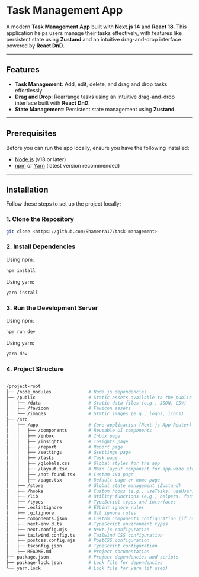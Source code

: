 # Task Management App

A modern **Task Management App** built with **Next.js 14** and **React 18**. This application helps users manage their tasks effectively, with features like persistent state using **Zustand** and an intuitive drag-and-drop interface powered by **React DnD**.

---

## Features

- **Task Management**: Add, edit, delete, and drag and drop tasks effortlessly.
- **Drag and Drop**: Rearrange tasks using an intuitive drag-and-drop interface built with **React DnD**.
- **State Management**: Persistent state management using **Zustand**.

---

## Prerequisites

Before you can run the app locally, ensure you have the following installed:

- [Node.js](https://nodejs.org/) (v18 or later)
- [npm](https://www.npmjs.com/) or [Yarn](https://yarnpkg.com/) (latest version recommended)

---

## Installation

Follow these steps to set up the project locally:

### 1. Clone the Repository

```bash
git clone <https://github.com/Shameera17/task-management>
```

### 2. Install Dependencies

Using npm:

```bash
npm install
```

Using yarn:

```bash
yarn install
```

### 3. Run the Development Server

Using npm:

```bash
npm run dev
```

Using yarn:

```bash
yarn dev
```

### 4. Project Structure

```bash

/project-root
├── /node_modules              # Node.js dependencies
├── /public                    # Static assets available to the public
│   ├── /data                  # Static data files (e.g., JSON, CSV)
│   ├── /favicon               # Favicon assets
│   └── /images                # Static images (e.g., logos, icons)
├── /src
│   ├── /app                   # Core application (Next.js App Router)
│   │   ├── /components        # Reusable UI components
│   │   ├── /inbox             # Inbox page
│   │   ├── /insights          # Insights page
│   │   ├── /report            # Report page
│   │   ├── /settings          # Gsettings page
│   │   ├── /tasks             # Task page
│   │   ├── /globals.css       # Global styles for the app
│   │   ├── /layout.tsx        # Main layout component for app-wide structure
│   │   ├── /not-found.tsx     # Custom 404 page
│   │   ├── /page.tsx          # Default page or home page
│   ├── /store                 # Global state management (Zustand)
│   ├── /hooks                 # Custom hooks (e.g., useTasks, useUser)
│   ├── /lib                   # Utility functions (e.g., helpers, formatters)
│   ├── /types                 # TypeScript types and interfaces
│   ├── .eslintignore          # ESLint ignore rules
│   ├── .gitignore             # Git ignore rules
│   ├── components.json        # Custom components configuration (if needed)
│   ├── next-env.d.ts          # TypeScript environment types
│   ├── next.config.mjs        # Next.js configuration
│   ├── tailwind.config.ts     # Tailwind CSS configuration
│   ├── postcss.config.mjs     # PostCSS configuration
│   ├── tsconfig.json          # TypeScript configuration
│   ├── README.md              # Project documentation
├── package.json               # Project dependencies and scripts
├── package-lock.json          # Lock file for dependencies
└── yarn.lock                  # Lock file for yarn (if used)

```

